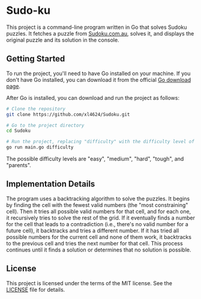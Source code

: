 # Sudo-ku

This project is a command-line program written in Go that solves Sudoku puzzles. It fetches a puzzle from [Sudoku.com.au](https://sudoku.com.au/), solves it, and displays the original puzzle and its solution in the console.

## Getting Started

To run the project, you'll need to have Go installed on your machine. If you don't have Go installed, you can download it from the official [Go download page](https://golang.org/dl/).

After Go is installed, you can download and run the project as follows:

```bash
# Clone the repository
git clone https://github.com/xl4624/Sudoku.git

# Go to the project directory
cd Sudoku

# Run the project, replacing "difficulty" with the difficulty level of the puzzle you want to solve
go run main.go difficulty
```

The possible difficulty levels are "easy", "medium", "hard", "tough", and "parents".

## Implementation Details

The program uses a backtracking algorithm to solve the puzzles. It begins by finding the cell with the fewest valid numbers (the "most constraining" cell). Then it tries all possible valid numbers for that cell, and for each one, it recursively tries to solve the rest of the grid. If it eventually finds a number for the cell that leads to a contradiction (i.e., there's no valid number for a future cell), it backtracks and tries a different number. If it has tried all possible numbers for the current cell and none of them work, it backtracks to the previous cell and tries the next number for that cell. This process continues until it finds a solution or determines that no solution is possible.

## License

This project is licensed under the terms of the MIT license. See the [LICENSE](LICENSE) file for details.
